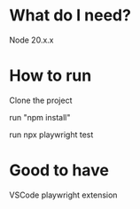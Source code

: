 # What do I need? 
Node 20.x.x

# How to run
Clone the project

run "npm install" 

run npx playwright test

# Good to have
VSCode playwright extension
